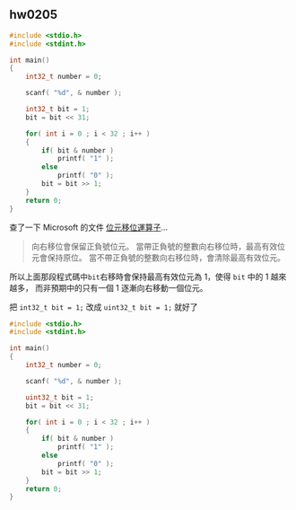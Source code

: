 hw0205
------
```c
#include <stdio.h>
#include <stdint.h>

int main()
{
    int32_t number = 0;

    scanf( "%d", & number );

    int32_t bit = 1;
    bit = bit << 31;

    for( int i = 0 ; i < 32 ; i++ )
    {
        if( bit & number )
            printf( "1" );
        else
            printf( "0" );
        bit = bit >> 1;
    }
    return 0;
}
```

查了一下 Microsoft 的文件 [位元移位運算子]…

> 向右移位會保留正負號位元。 當帶正負號的整數向右移位時，最高有效位元會保持原位。 當不帶正負號的整數向右移位時，會清除最高有效位元。

所以上面那段程式碼中`bit`右移時會保持最高有效位元為 1，使得 `bit` 中的 1 越來越多，
而非預期中的只有一個 1 逐漸向右移動一個位元。

把 `int32_t bit = 1;` 改成 `uint32_t bit = 1;` 就好了

```c
#include <stdio.h>
#include <stdint.h>

int main()
{
    int32_t number = 0;

    scanf( "%d", & number );

    uint32_t bit = 1;
    bit = bit << 31;

    for( int i = 0 ; i < 32 ; i++ )
    {
        if( bit & number )
            printf( "1" );
        else
            printf( "0" );
        bit = bit >> 1;
    }
    return 0;
}
```

[位元移位運算子]: https://docs.microsoft.com/zh-tw/cpp/c-language/bitwise-shift-operators?view=msvc-160
